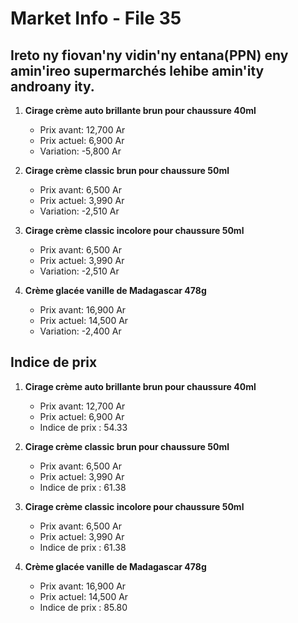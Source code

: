 # Market Info - File 35

## Ireto ny fiovan'ny vidin'ny entana(PPN) eny amin'ireo supermarchés lehibe amin'ity androany ity.

1. **Cirage crème auto brillante brun pour chaussure 40ml**
   - Prix avant: 12,700 Ar
   - Prix actuel: 6,900 Ar
   - Variation: -5,800 Ar

2. **Cirage crème classic brun pour chaussure 50ml**
   - Prix avant: 6,500 Ar
   - Prix actuel: 3,990 Ar
   - Variation: -2,510 Ar

3. **Cirage crème classic incolore pour chaussure 50ml**
   - Prix avant: 6,500 Ar
   - Prix actuel: 3,990 Ar
   - Variation: -2,510 Ar

4. **Crème glacée vanille de Madagascar 478g**
   - Prix avant: 16,900 Ar
   - Prix actuel: 14,500 Ar
   - Variation: -2,400 Ar



## Indice de prix

1. **Cirage crème auto brillante brun pour chaussure 40ml**
   - Prix avant: 12,700 Ar
   - Prix actuel: 6,900 Ar
   - Indice de prix : 54.33

2. **Cirage crème classic brun pour chaussure 50ml**
   - Prix avant: 6,500 Ar
   - Prix actuel: 3,990 Ar
   - Indice de prix : 61.38

3. **Cirage crème classic incolore pour chaussure 50ml**
   - Prix avant: 6,500 Ar
   - Prix actuel: 3,990 Ar
   - Indice de prix : 61.38

4. **Crème glacée vanille de Madagascar 478g**
   - Prix avant: 16,900 Ar
   - Prix actuel: 14,500 Ar
   - Indice de prix : 85.80

